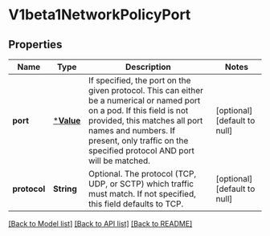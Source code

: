 # V1beta1NetworkPolicyPort

## Properties
Name | Type | Description | Notes
------------ | ------------- | ------------- | -------------
**port** | [***Value**](Value.md) | If specified, the port on the given protocol.  This can either be a numerical or named port on a pod.  If this field is not provided, this matches all port names and numbers. If present, only traffic on the specified protocol AND port will be matched. | [optional] [default to null]
**protocol** | **String** | Optional.  The protocol (TCP, UDP, or SCTP) which traffic must match. If not specified, this field defaults to TCP. | [optional] [default to null]

[[Back to Model list]](../README.md#documentation-for-models) [[Back to API list]](../README.md#documentation-for-api-endpoints) [[Back to README]](../README.md)


